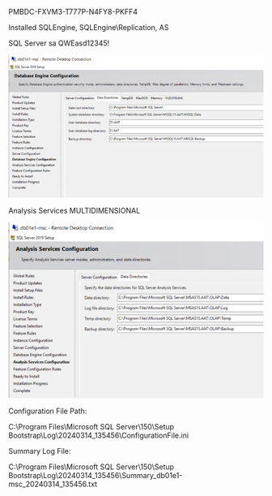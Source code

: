 PMBDC-FXVM3-T777P-N4FY8-PKFF4

Installed SQLEngine, SQLEngine\Replication, AS

SQL Server sa QWEasd12345!

![image.png](/.attachments/image-e19f7525-a065-49fb-8fe9-09f2bd77e62a.png)

Analysis Services MULTIDIMENSIONAL

![image.png](/.attachments/image-0e9e4bfa-0714-40d3-b183-ff6aff5dfdc8.png)

Configuration File Path:

C:\Program Files\Microsoft SQL Server\150\Setup Bootstrap\Log\20240314_135456\ConfigurationFile.ini

Summary Log File:

C:\Program Files\Microsoft SQL Server\150\Setup Bootstrap\Log\20240314_135456\Summary_db01e1-msc_20240314_135456.txt
